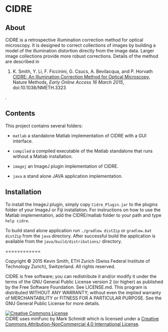 CIDRE
=====

About
-----
CIDRE is a retrospective illumination correction method for optical microscopy. It is designed to correct collections of images by building a model of the illumination distortion directly from the image data. Larger image collections provide more robust corrections. Details of the method are described in 
<ol>
<li>
K. Smith, Y. Li, F. Ficcinini, G. Csucs, A. Bevilacqua, and P. Horvath<br>
<a href="http://www.nature.com/nmeth/journal/vaop/ncurrent/full/nmeth.3323.html">CIDRE: An Illumination Correction Method for Optical Microscopy</a>,
Nature Methods, <em>Early Online Access 16 March 2015</em>, doi:10.1038/NMETH.3323
</li>
</ol>.

Contents
--------
This project contains several folders:

- ``matlab`` a standalone Matlab implementation of CIDRE with a GUI interface.

- ``compiled`` a compiled executable of the Matlab standalone that runs without a Matlab installation.

- ``imagej``  an ImageJ plugin implementation of CIDRE.

- ``java``  a stand alone JAVA application implementation.


Installation
------------

To install the ImageJ plugin, simply copy `Cidre_Plugin.jar` to the plugins folder of your ImageJ or Fiji installation. For instructions on how to use the Matlab implementation, add the CIDRE/matlab folder to your path and type `help cidre`.

To build stand alone application run `./gradlew distZip` or `gradlew.bat distZip` from the `java` directory. After successful build the application is available from the `java/build/distributions/` directory.

============

Copyright © 2015 Kevin Smith, ETH Zurich (Swiss Federal Institute of Technology Zurich), Switzerland. All rights reserved.

CIDRE is free software; you can redistribute it and/or modify it under the terms of the GNU General Public License version 2 (or higher) 
as published by the Free Software Foundation. See LICENSE.md. This program is distributed WITHOUT ANY WARRANTY; without even the implied warranty of MERCHANTABILITY or FITNESS FOR A PARTICULAR PURPOSE.  See the GNU General Public License for more details.

<a rel="license" href="http://creativecommons.org/licenses/by-nc/4.0/"><img alt="Creative Commons License" style="border-width:0" src="https://i.creativecommons.org/l/by-nc/4.0/88x31.png" /></a><br /><span xmlns:dct="http://purl.org/dc/terms/" property="dct:title">CIDRE uses minFunc</span> by Mark Schmidt which is licensed under a <a rel="license" href="http://creativecommons.org/licenses/by-nc/4.0/">Creative Commons Attribution-NonCommercial 4.0 International License</a>.
